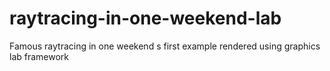 # raytracing-in-one-weekend-lab
Famous raytracing in one weekend s first example rendered using graphics lab framework
